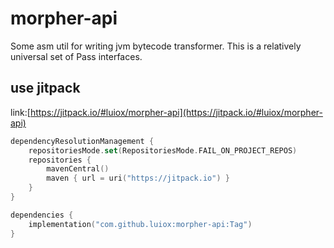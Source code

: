 # morpher-api

Some asm util for writing jvm bytecode transformer. This is a relatively universal set of Pass interfaces.

## use jitpack

link:[https://jitpack.io/#luiox/morpher-api](https://jitpack.io/#luiox/morpher-api)

```kotlin
dependencyResolutionManagement {
    repositoriesMode.set(RepositoriesMode.FAIL_ON_PROJECT_REPOS)
    repositories {
        mavenCentral()
        maven { url = uri("https://jitpack.io") }
    }
}

dependencies {
    implementation("com.github.luiox:morpher-api:Tag")
}
```

